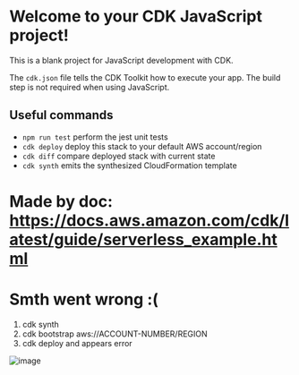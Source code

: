 # Welcome to your CDK JavaScript project!

This is a blank project for JavaScript development with CDK.

The `cdk.json` file tells the CDK Toolkit how to execute your app. The build step is not required when using JavaScript.

## Useful commands

 * `npm run test`         perform the jest unit tests
 * `cdk deploy`           deploy this stack to your default AWS account/region
 * `cdk diff`             compare deployed stack with current state
 * `cdk synth`            emits the synthesized CloudFormation template



# Made by doc: https://docs.aws.amazon.com/cdk/latest/guide/serverless_example.html
# Smth went wrong :( 
1. cdk synth
2. cdk bootstrap aws://ACCOUNT-NUMBER/REGION
3. cdk deploy and appears error

![image](https://user-images.githubusercontent.com/2552396/140837928-07586c49-e480-4342-bf11-0413bc156225.png)

